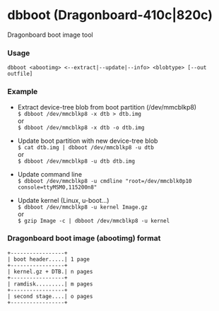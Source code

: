 # dbboot (Dragonboard-410c|820c)
Dragonboard boot image tool

### Usage

`dbboot <abootimg> <--extract|--update|--info> <blobtype> [--out outfile]`

### Example

- Extract device-tree blob from boot partition (/dev/mmcblkp8)\
`$ dbboot /dev/mmcblkp8 -x dtb > dtb.img`\
or\
`$ dbboot /dev/mmcblkp8 -x dtb -o dtb.img`

- Update boot partition with new device-tree blob\
`$ cat dtb.img | dbboot /dev/mmcblkp8 -u dtb`\
or\
`$ dbboot /dev/mmcblkp8 -u dtb dtb.img`

- Update command line\
`$ dbboot /dev/mmcblkp8 -u cmdline "root=/dev/mmcblk0p10 console=ttyMSM0,115200n8"`

- Update kernel (Linux, u-boot...)\
`$ dbboot /dev/mmcblkp8 -u kernel Image.gz`\
or\
`$ gzip Image -c | dbboot /dev/mmcblkp8 -u kernel`

### Dragonboard boot image (abootimg) format

`+-----------------+`\
`| boot header.....| 1 page`\
`+-----------------+`\
`| kernel.gz + DTB.| n pages`\
`+-----------------+`\
`| ramdisk.........| m pages`\
`+-----------------+`\
`| second stage....| o pages`\
`+-----------------+`
